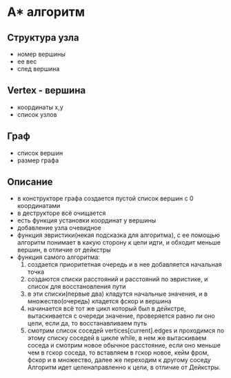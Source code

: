 # A* алгоритм

## Структура узла
- номер вершины
- ее вес
- след вершина
## Vertex - вершина
- координаты x,y
- список узлов
## Граф
- список вершин
- размер графа

## Описание
- в конструкторе графа создается пустой список вершин с 0 координатами
- в деструкторе всё очищается
- есть функция установки координат у вершины
- добавление узла очевидное
- функция эвристики(некая подсказка для алгоритма), с ее помощью алгоритм понимает в какую сторону к цели идти, и обходит меньше вершин, в отличие от дейкстры
- функция самого алгоритма:
  1. создается приоритетная очередь и в нее добавляется начальная точка
  2. создаются списки расстояний и расстояний по эвристике, и список для восстановления пути
  3. в эти списки(первые два) кладутся начальные значения, и в множество(очередь) кладется фскор и вершина
  4. начинается всё тот же цикл который был в дейкстре, вытаскивается с очереди значение, проверяется равно ли оно цели, если да, то восстанавливаем путь
  5. смотрим список соседей vertices[current].edges и проходимся по этому списку соседей в цикле while, в нем же вытаскиваем соседа и смотрим новое обычное расстояние,
     если оно меньше чем в гскор соседа, то вставляем в гскор новое, кейм фром, фскор и в множество, далее же переходим к другому соседу
Алгоритм идет целенаправленно к цели, в отличие от Дейкстры.
